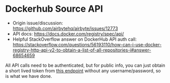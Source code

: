 # Dockerhub Source API

- Origin issue/discussion: https://github.com/airbytehq/airbyte/issues/12773
- API docs: https://docs.docker.com/registry/spec/api/
- Helpful StackOverflow answer on DockerHub API auth call: https://stackoverflow.com/questions/56193110/how-can-i-use-docker-registry-http-api-v2-to-obtain-a-list-of-all-repositories-i#answer-68654659

All API calls need to be authenticated, but for public info, you can just obtain a short lived token from [this endpoint](https://auth.docker.io/token?service=registry.docker.io&scope=repository:library/alpine:pull) without any username/password, so is what we have done.